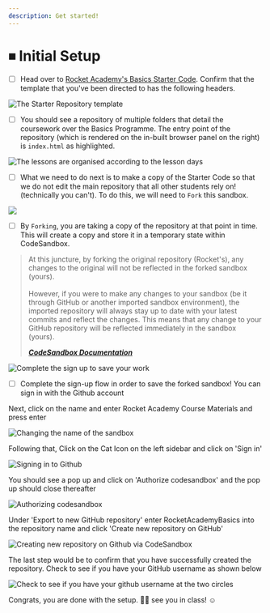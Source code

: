 ```yaml
---
description: Get started!
---
```


# ⏹ Initial Setup

* [ ] Head over to [Rocket Academy's Basics Starter Code](https://githubbox.com/rocketacademy/basics-starter-code-2.0). Confirm that the template that you've been directed to has the following headers.

![The Starter Repository template](<../../.gitbook/assets/image (9) (1).png>)

* [ ] You should see a repository of multiple folders that detail the coursework over the Basics Programme. The entry point of the repository (which is rendered on the in-built browser panel on the right) is `index.html` as highlighted.

![The lessons are organised according to the lesson days](<../../.gitbook/assets/image (8) (1).png>)

* [ ] What we need to do next is to make a copy of the Starter Code so that we do not edit the main repository that all other students rely on! (technically you can't). To do this, we will need to `Fork` this sandbox.&#x20;

![](<../../.gitbook/assets/image (12) (1).png>)

* [ ] By `Forking`, you are taking a copy of the repository at that point in time. This will create a copy and store it in a temporary state within CodeSandbox.&#x20;

> At this juncture, by forking the original repository (Rocket's), any changes to the original will not be reflected in the forked sandbox (yours). \
> \
> However, if you were to make any changes to your sandbox (be it through GitHub or another imported sandbox environment), the imported repository will always stay up to date with your latest commits and reflect the changes. This means that any change to your GitHub repository will be reflected immediately in the sandbox (yours).
>
> __[_CodeSandbox Documentation_](https://codesandbox.io/docs/importing#import-from-github)__

![Complete the sign up to save your work](<../../.gitbook/assets/image (11) (1).png>)

* [ ] Complete the sign-up flow in order to save the forked sandbox! You can sign in with the Github account&#x20;

Next, click on the name and enter Rocket Academy Course Materials and press enter

![Changing the name of the sandbox](<../../.gitbook/assets/image (10) (1) (1).png>)

Following that, Click on the Cat Icon on the left sidebar and click on 'Sign in'

![Signing in to Github](<../../.gitbook/assets/signInToGitHub (1).png>)

You should see a pop up and click on 'Authorize codesandbox' and the pop up should close thereafter

![Authorizing codesandbox](../../.gitbook/assets/authoriseCodeSandbox.png)

Under 'Export to new GitHub repository' enter RocketAcademyBasics into the repository name and click 'Create new repository on GitHub'

![Creating new repository on Github via CodeSandbox](<../../.gitbook/assets/image (11) (1) (1).png>)

The last step would be to confirm that you have successfully created the repository. Check to see if you have your GitHub username as shown below

![Check to see if you have your github username at the two circles](<../../.gitbook/assets/githubFinal (1).png>)

Congrats, you are done with the setup. :tada::tada: see you in class! :relaxed:
